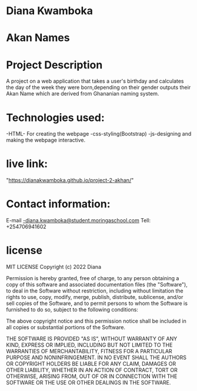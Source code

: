 # Diana Kwamboka
# Akan Names
# Project Description
  A project on a web application that takes a user's birthday and calculates the day of the week they were born,depending on their gender outputs their Akan Name which are derived from Ghananian naming system.
# Technologies used:
  -HTML- For creating the webpage
  -css-styling(Bootstrap)
  -js-designing and making the webpage interactive.
   # live link:
   
   "https://dianakwamboka.github.io/project-2-akhan/"
   # Contact information:
   E-mail -diana.kwamboka@student.moringaschool.com
   Tell: +254706941602
   # license
   MIT LICENSE
   Copyright (c) 2022 Diana

Permission is hereby granted, free of charge, to any person obtaining a copy
of this software and associated documentation files (the "Software"), to deal
in the Software without restriction, including without limitation the rights
to use, copy, modify, merge, publish, distribute, sublicense, and/or sell
copies of the Software, and to permit persons to whom the Software is
furnished to do so, subject to the following conditions:

The above copyright notice and this permission notice shall be included in all
copies or substantial portions of the Software.

THE SOFTWARE IS PROVIDED "AS IS", WITHOUT WARRANTY OF ANY KIND, EXPRESS OR
IMPLIED, INCLUDING BUT NOT LIMITED TO THE WARRANTIES OF MERCHANTABILITY,
FITNESS FOR A PARTICULAR PURPOSE AND NONINFRINGEMENT. IN NO EVENT SHALL THE
AUTHORS OR COPYRIGHT HOLDERS BE LIABLE FOR ANY CLAIM, DAMAGES OR OTHER
LIABILITY, WHETHER IN AN ACTION OF CONTRACT, TORT OR OTHERWISE, ARISING FROM,
OUT OF OR IN CONNECTION WITH THE SOFTWARE OR THE USE OR OTHER DEALINGS IN THE
SOFTWARE.
